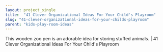 ```yaml
---
layout: project_single
title:  "41 Clever Organizational Ideas For Your Child's Playroom"
slug: "41-clever-organizational-ideas-for-your-childs-playroom"
parent: "kids-play-room-ideas"
---
```

This wooden zoo pen is an adorable idea for storing stuffed animals. | 41 Clever Organizational Ideas For Your Child's Playroom